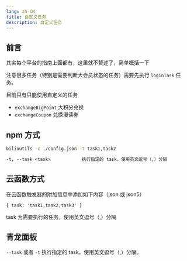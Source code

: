 ```yaml
---
lang: zh-CN
title: 自定义任务
description: 自定义任务
---
```


## 前言

其实每个平台的指南上面都有，这里就不赘述了，简单概括一下

注意很多任务（特别是需要判断大会员状态的任务）需要先执行 `loginTask` 任务。

目前只有只能使用自定义的任务

- `exchangeBigPoint` 大积分兑换
- `exchangeCoupon` 兑换漫读券

## npm 方式

```bash
bilioutils -c ./config.json -t task1,task2

```

```txt
-t, --task <task>            执行指定的 task，使用英文逗号（,）分隔
```

## 云函数方式

在云函数触发器的附加信息中添加如下内容（json 或 json5）

```json5
{ task: 'task1,task2,task3' }
```

task 为需要执行的任务，使用英文逗号（,）分隔

## 青龙面板

`--task` 或者 `-t` 执行指定的 task，使用英文逗号（,）分隔。

